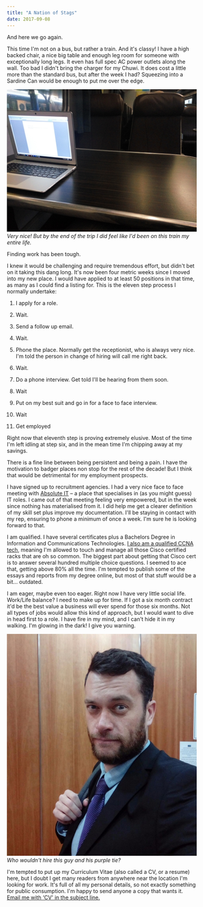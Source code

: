 ```yaml
---
title: "A Nation of Stags"
date: 2017-09-08
---
```


And here we go again.

This time I'm not on a bus, but rather a train. And it's classy! I have a high backed chair, a nice big table and enough leg room for someone with exceptionally long legs. It even has full spec AC power outlets along the wall. Too bad I didn't bring the charger for my Chuwi. It does cost a little more than the standard bus, but after the week I had? Squeezing into a Sardine Can would be enough to put me over the edge.

![Very nice! But by the end of the trip I did feel like I'd been on this train my entire life.](../../assets/images/blog/IMG_20170908_170102.jpg)
_Very nice! But by the end of the trip I did feel like I'd been on this train my entire life._

Finding work has been tough.

I knew it would be challenging and require tremendous effort, but didn't bet on it taking this dang long. It's now been four metric weeks since I moved into my new place. I would have applied to at least 50 positions in that time, as many as I could find a listing for. This is the eleven step process I normally undertake:

1. I apply for a role.

2. Wait.

3. Send a follow up email.

4. Wait.

5. Phone the place. Normally get the receptionist, who is always very nice. I'm told the person in change of hiring will call me right back.

6. Wait.

7. Do a phone interview. Get told I'll be hearing from them soon.

8. Wait

9. Put on my best suit and go in for a face to face interview.

10. Wait

11. Get employed

Right now that eleventh step is proving extremely elusive. Most of the time I'm left idling at step six, and in the mean time I'm chipping away at my savings.

There is a fine line between being persistent and being a pain. I have the motivation to badger places non stop for the rest of the decade! But I think that would be detrimental for my employment prospects.

I have signed up to recruitment agencies. I had a very nice face to face meeting with [Absolute IT](https://www.absoluteit.co.nz/) – a place that specialises in (as you might guess) IT roles. I came out of that meeting feeling very empowered, but in the week since nothing has materialised from it. I did help me get a clearer definition of my skill set plus improve my documentation. I'll be staying in contact with my rep, ensuring to phone a minimum of once a week. I'm sure he is looking forward to that.

I am qualified. I have several certificates plus a Bachelors Degree in Information and Communications Technologies. [I also am a qualified CCNA tech](https://www.cisco.com/c/en/us/training-events/training-certifications/certifications/associate/ccna-routing-switching.html), meaning I'm allowed to touch and manage all those Cisco certified racks that are oh so common. The biggest part about getting that Cisco cert is to answer several hundred multiple choice questions. I seemed to ace that, getting above 80% all the time. I'm tempted to publish some of the essays and reports from my degree online, but most of that stuff would be a bit… outdated.

I am eager, maybe even too eager. Right now I have very little social life. Work/Life balance? I need to make up for time. If I got a six month contract it'd be the best value a business will ever spend for those six months. Not all types of jobs would allow this kind of approach, but I would want to dive in head first to a role. I have fire in my mind, and I can't hide it in my walking. I'm glowing in the dark! I give you warning.

![Who wouldn't hire this guy and his purple tie?](../../assets/images/blog/HireThisGuy.jpg)
_Who wouldn't hire this guy and his purple tie?_

I'm tempted to put up my Curriculum Vitae (also called a CV, or a resume) here, but I doubt I get many readers from anywhere near the location I'm looking for work. It's full of all my personal details, so not exactly something for public consumption. I'm happy to send anyone a copy that wants it. [Email me with ‘CV' in the subject line.](mailto:aaronights@gmail.com?subject=CV)
